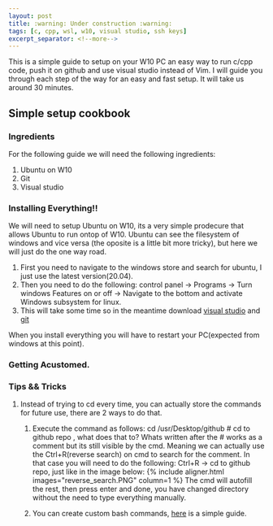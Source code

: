 ```yaml
---
layout: post
title: :warning: Under construction :warning:
tags: [c, cpp, wsl, w10, visual studio, ssh keys]
excerpt_separator: <!--more-->
---
```


This is a simple guide to setup on your W10 PC an easy way to run c/cpp code, push it on github and use visual studio instead of Vim.
I will guide you through each step of the way for an easy and fast setup. It will take us around 30 minutes.
<!--more-->

## Simple setup cookbook

### Ingredients

For the following guide we will need the following ingredients:

 1. Ubuntu on W10
 2. Git
 3. Visual studio

### Installing Everything!!

We will need to setup Ubuntu on W10, its a very simple prodecure that allows Ubuntu to run ontop of W10.
Ubuntu can see the filesystem of windows and vice versa (the oposite is a little bit more tricky), but here we will just do the one way road.
  1. First you need to navigate to the windows store and search for ubuntu, I just use the latest version(20.04).
  2. Then you need to do the following: control panel -> Programs -> Turn windows Features on or off -> Navigate to the bottom and activate Windows subsystem for linux.
  3. This will take some time so in the meantime download [visual studio](https://code.visualstudio.com/) and [git](https://git-scm.com/downloads)

When you install everything you will have to restart your PC(expected from windows at this point).

### Getting Acustomed.



### Tips && Tricks
1. Instead of trying to cd every time, you can actually store the commands for future use, there are 2 ways to do that.
    1. Execute the command as follows: cd /usr/Desktop/github # cd to github repo , what does that to? Whats written after the # works as a comment but its still visible by the cmd. Meaning we can actually use the Ctrl+R(reverse search) on cmd to search for the comment. In that case you will need to do the following: Ctrl+R -> cd to github repo, just like in the image below:
    {% include aligner.html images="reverse_search.PNG" column=1 %}
    The cmd will autofill the rest, then press enter and done, you have changed directory without the need to type everything manually.
    
    2. You can create custom bash commands, [here](https://dev.to/mollynem/4-simple-steps-for-custom-bash-commands-4c58) is a simple guide.


    <!-- Simple setup to run c/cpp and use github on W10  -->